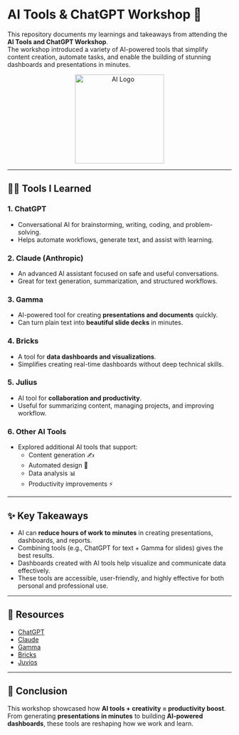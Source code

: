 # AI Tools & ChatGPT Workshop 🚀

This repository documents my learnings and takeaways from attending the **AI Tools and ChatGPT Workshop**.  
The workshop introduced a variety of AI-powered tools that simplify content creation, automate tasks, and enable the building of stunning dashboards and presentations in minutes.

<p align="center">
  <img src="https://img.icons8.com/fluency/240/artificial-intelligence.png" alt="AI Logo" width="200"/>
</p>

---

## 🧑‍💻 Tools I Learned

### 1. **ChatGPT**
- Conversational AI for brainstorming, writing, coding, and problem-solving.
- Helps automate workflows, generate text, and assist with learning.

### 2. **Claude (Anthropic)**
- An advanced AI assistant focused on safe and useful conversations.
- Great for text generation, summarization, and structured workflows.

### 3. **Gamma**
- AI-powered tool for creating **presentations and documents** quickly.
- Can turn plain text into **beautiful slide decks** in minutes.

### 4. **Bricks**
- A tool for **data dashboards and visualizations**.
- Simplifies creating real-time dashboards without deep technical skills.

### 5. **Julius**
- AI tool for **collaboration and productivity**.
- Useful for summarizing content, managing projects, and improving workflow.

### 6. **Other AI Tools**
- Explored additional AI tools that support:
  - Content generation ✍️  
  - Automated design 🎨  
  - Data analysis 📊  
  - Productivity improvements ⚡  

---

## ✨ Key Takeaways
- AI can **reduce hours of work to minutes** in creating presentations, dashboards, and reports.  
- Combining tools (e.g., ChatGPT for text + Gamma for slides) gives the best results.  
- Dashboards created with AI tools help visualize and communicate data effectively.  
- These tools are accessible, user-friendly, and highly effective for both personal and professional use.  

---


## 🔗 Resources

- [ChatGPT](https://chat.openai.com/)  
- [Claude](https://www.anthropic.com/)  
- [Gamma](https://gamma.app/)  
- [Bricks](https://bricks.ai/)  
- [Juvios](https://juvios.com/)  

---

## 🏁 Conclusion
This workshop showcased how **AI tools + creativity = productivity boost**.  
From generating **presentations in minutes** to building **AI-powered dashboards**, these tools are reshaping how we work and learn.  
